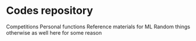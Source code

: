 # Codes repository

Competitions
Personal functions
Reference materials for ML
Random things otherwise as well here for some reason
